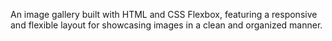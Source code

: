 An image gallery built with HTML and CSS Flexbox, featuring a responsive and flexible layout for showcasing images in a clean and organized manner.
